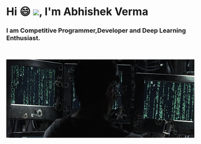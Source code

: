 # Hi  :smile: <img src="https://media.giphy.com/media/hvRJCLFzcasrR4ia7z/giphy.gif" width="25px">, I'm Abhishek Verma</h1>
### I am Competitive Programmer,Developer and Deep Learning Enthusiast.</h2>

 <br>

 ![](572585373computer-monitor-animated-gif-5.gif)
